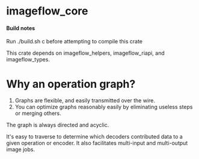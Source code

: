 # imageflow_core

#### Build notes

Run ./build.sh c before attempting to compile this crate

This crate depends on imageflow_helpers, imageflow_riapi, and imageflow_types. 

# Why an operation graph?

1. Graphs are flexible, and easily transmitted over the wire. 
2. You can optimize graphs reasonably easily by eliminating useless steps or merging others.

The graph is always directed and acyclic. 

It's easy to traverse to determine which decoders contributed data to a given
operation or encoder. It also facilitates multi-input and multi-output image jobs.




